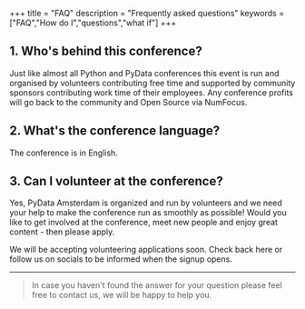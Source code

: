 +++
title = "FAQ"
description = "Frequently asked questions"
keywords = ["FAQ","How do I","questions","what if"]
+++


## 1. Who's behind this conference?

Just like almost all Python and PyData conferences this event is run and organised by volunteers contributing free time and supported by community sponsors contributing work time of their employees. Any conference profits will go back to the community and Open Source via NumFocus.

## 2. What's the conference language?

The conference is in English.

<!-- ## 3. Until when are Early Bird tickets available?
Early bird tickets will be available until July 31st. -->

## 3. Can I volunteer at the conference?

Yes, PyData Amsterdam is organized and run by volunteers and we need your help to make the conference run as smoothly as possible! Would you like to get involved at the conference, meet new people and enjoy great content - then please apply.

We will be accepting volunteering applications soon. Check back here or follow us on socials to be informed when the signup opens. 

<!-- By volunteering you'll get:
- Free admission to the conference
- Opportunity to connect with speakers
- Volunteer t-shirt

Requirements: 
You simply have to be passionate about Python/Julia/R and/or data science and be a team player. If that sounds like you, please fill out [this](https://forms.gle/Saegx7HqMDDxNzTi8) form before the 17th of July.
-->

---

> In case you haven't found the answer for your question please feel free to contact us, we will be happy to help you.
